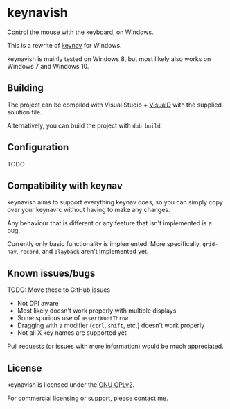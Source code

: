 # keynavish

Control the mouse with the keyboard, on Windows.

This is a rewrite of [keynav](https://github.com/jordansissel/keynav)
for Windows.

keynavish is mainly tested on Windows 8, but most likely also works on
Windows 7 and Windows 10.

## Building

The project can be compiled with Visual Studio +
[VisualD](https://rainers.github.io/visuald/) with the supplied solution
file.

Alternatively, you can build the project with `dub build`.

## Configuration

TODO

## Compatibility with keynav

keynavish aims to support everything keynav does, so you can simply copy
over your keynavrc without having to make any changes.

Any behaviour that is different or any feature that isn't implemented is
a bug.

Currently only basic functionality is implemented. More specifically,
`grid-nav`, `record`, and `playback` aren't implemented yet.

## Known issues/bugs

TODO: Move these to GitHub issues

* Not DPI aware
* Most likely doesn't work properly with multiple displays
* Some spurious use of `assertWontThrow`
* Dragging with a modifier (`ctrl`, `shift`, etc.) doesn't work properly
* Not all X key names are supported yet

Pull requests (or issues with more information) would be much
appreciated.

## License

keynavish is licensed under the [GNU GPLv2](/LICENSE).

For commercial licensing or support, please [contact
me](https://lesderid.net).
